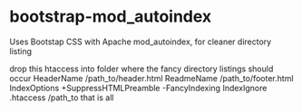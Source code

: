 # bootstrap-mod_autoindex
Uses Bootstap CSS with Apache mod_autoindex, for cleaner directory listing

drop this htaccess into folder where the fancy directory listings should occur
HeaderName /path_to/header.html
ReadmeName /path_to/footer.html
IndexOptions +SuppressHTMLPreamble -FancyIndexing
IndexIgnore .htaccess /path_to
that is all
